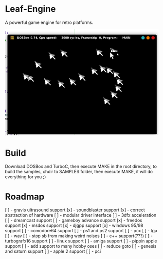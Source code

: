 # Leaf-Engine
A powerful game engine for retro platforms.

![mspop example](https://github.com/superleaf1995/leaf-engine/blob/master/mspop.png?raw=true)

# Build
Download DOSBox and TurboC, then execute MAKE in the root directory, to 
build the samples, chdir to SAMPLES folder, then execute MAKE, it will 
do everything for you ;)

# Roadmap

[ ] - gravis ultrasound support
[x] - soundblaster support
[x] - correct abstraction of hardware
[ ] - modular driver interface
[ ] - 3dfx acceleration
[ ] - dreamcast support
[ ] - gameboy advance support
[x] - freedos support
[x] - msdos support
[x] - djgpp support
[x] - windows 95/98 support
[ ] - comodore64 support
[ ] - ps1 and ps2 support
[ ] - pcx
[ ] - tga
[ ] - wav
[ ] - stop sb from making weird noises
[ ] - c++ support(???)
[ ] - turbografx16 support
[ ] - linux support
[ ] - amiga support
[ ] - pippin apple support
[ ] - add support to many hobby oses
[ ] - reduce goto
[ ] - genesis and saturn support
[ ] - apple 2 support
[ ] - pci
